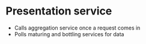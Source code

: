 # Presentation service

- Calls aggregation service once a request comes in
- Polls maturing and bottling services for data